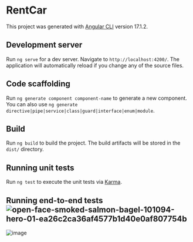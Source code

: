 # RentCar

This project was generated with [Angular CLI](https://github.com/angular/angular-cli) version 17.1.2.

## Development server

Run `ng serve` for a dev server. Navigate to `http://localhost:4200/`. The application will automatically reload if you change any of the source files.

## Code scaffolding

Run `ng generate component component-name` to generate a new component. You can also use `ng generate directive|pipe|service|class|guard|interface|enum|module`.

## Build

Run `ng build` to build the project. The build artifacts will be stored in the `dist/` directory.

## Running unit tests

Run `ng test` to execute the unit tests via [Karma](https://karma-runner.github.io).

## Running end-to-end tests![open-face-smoked-salmon-bagel-101094-hero-01-ea26c2ca36af4577b1d40e0af807754b](https://github.com/JoseMig02/RentCar/assets/159935567/ef697260-9186-4ee0-ab43-0d5e96886725)


![image](https://github.com/JoseMig02/RentCar/assets/159935567/fe2bd1c3-e297-416e-94c6-356ccc121b02)
